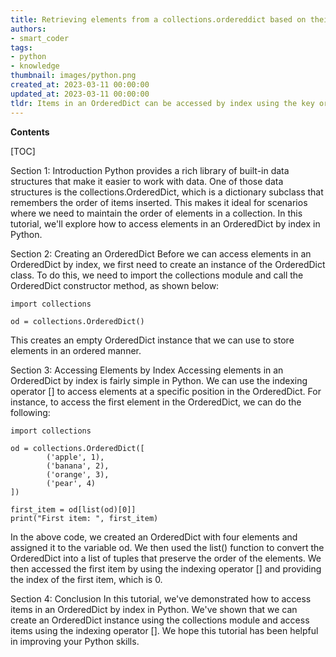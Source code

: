 ```yaml
---
title: Retrieving elements from a collections.ordereddict based on their position in the sequence
authors:
- smart_coder
tags:
- python
- knowledge
thumbnail: images/python.png
created_at: 2023-03-11 00:00:00
updated_at: 2023-03-11 00:00:00
tldr: Items in an OrderedDict can be accessed by index using the key or by converting the OrderedDict to a list and accessing the item by index.
---
```


**Contents**

[TOC]

Section 1: Introduction
Python provides a rich library of built-in data structures that make it easier to work with data. One of those data structures is the collections.OrderedDict, which is a dictionary subclass that remembers the order of items inserted. This makes it ideal for scenarios where we need to maintain the order of elements in a collection. In this tutorial, we'll explore how to access elements in an OrderedDict by index in Python.

Section 2: Creating an OrderedDict
Before we can access elements in an OrderedDict by index, we first need to create an instance of the OrderedDict class. To do this, we need to import the collections module and call the OrderedDict constructor method, as shown below:
```
import collections

od = collections.OrderedDict()
```
This creates an empty OrderedDict instance that we can use to store elements in an ordered manner.

Section 3: Accessing Elements by Index
Accessing elements in an OrderedDict by index is fairly simple in Python. We can use the indexing operator [] to access elements at a specific position in the OrderedDict. For instance, to access the first element in the OrderedDict, we can do the following:
```
import collections

od = collections.OrderedDict([
        ('apple', 1),
        ('banana', 2),
        ('orange', 3),
        ('pear', 4)
])

first_item = od[list(od)[0]]
print("First item: ", first_item)
```
In the above code, we created an OrderedDict with four elements and assigned it to the variable od. We then used the list() function to convert the OrderedDict into a list of tuples that preserve the order of the elements. We then accessed the first item by using the indexing operator [] and providing the index of the first item, which is 0.

Section 4: Conclusion
In this tutorial, we've demonstrated how to access items in an OrderedDict by index in Python. We've shown that we can create an OrderedDict instance using the collections module and access items using the indexing operator []. We hope this tutorial has been helpful in improving your Python skills.
